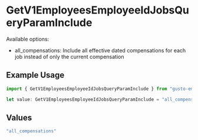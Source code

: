 # GetV1EmployeesEmployeeIdJobsQueryParamInclude

Available options:
- all_compensations: Include all effective dated compensations for each job instead of only the current compensation

## Example Usage

```typescript
import { GetV1EmployeesEmployeeIdJobsQueryParamInclude } from "gusto-embedded/models/operations";

let value: GetV1EmployeesEmployeeIdJobsQueryParamInclude = "all_compensations";
```

## Values

```typescript
"all_compensations"
```